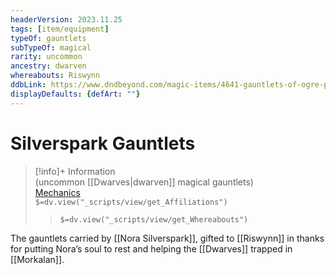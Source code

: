 ```yaml
---
headerVersion: 2023.11.25
tags: [item/equipment]
typeOf: gauntlets
subTypeOf: magical
rarity: uncommon
ancestry: dwarven
whereabouts: Riswynn
ddbLink: https://www.dndbeyond.com/magic-items/4641-gauntlets-of-ogre-power
displayDefaults: {defArt: ""}
---
```

# Silverspark Gauntlets
>[!info]+ Information  
> (uncommon [[Dwarves|dwarven]] magical gauntlets)  
> [Mechanics](https://www.dndbeyond.com/magic-items/4641-gauntlets-of-ogre-power)  
> `$=dv.view("_scripts/view/get_Affiliations")`  
>> `$=dv.view("_scripts/view/get_Whereabouts")`

The gauntlets carried by [[Nora Silverspark]], gifted to [[Riswynn]] in thanks for putting Nora’s soul to rest and helping the [[Dwarves]] trapped in [[Morkalan]].
